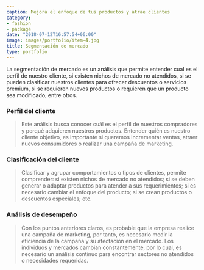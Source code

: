 ```yaml
---
caption: Mejora el enfoque de tus productos y atrae clientes
category:
- fashion
- package
date: "2018-07-12T16:57:54+06:00"
image: images/portfolio/item-4.jpg
title: Segmentación de mercado
type: portfolio
---
```


La segmentación de mercado es un análisis que permite entender cual es el perfil de nuestro cliente, si existen nichos de mercado no atendidos, si se pueden clasificar nuestros clientes para ofrecer descuentos o servicios premium, si se requieren nuevos productos o requieren que un producto sea modificado, entre otros.

### Perfil del cliente

>Este análisis busca conocer cuál es el perfil de nuestros compradores y porqué adquieren nuestros productos. Entender quién es nuestro cliente objetivo, es importante si queremos incrementar ventas, atraer nuevos consumidores o realizar una campaña de marketing.

### Clasificación del cliente

>Clasificar y agrupar comportamientos o tipos de clientes, permite comprender: si existen nichos de mercado no atendidos; si se deben generar o adaptar productos para atender a sus requerimientos; si es necesario cambiar el enfoque del producto; si se crean productos o descuentos especiales; etc.

### Análisis de desempeño

>Con los puntos anteriores claros, es probable que la empresa realice una campaña de marketing, por tanto, es necesario medir la eficiencia de la campaña y su afectación en el mercado. Los individuos y mercados cambian constantemente, por lo cual, es necesario un análisis continuo para encontrar sectores no atendidos o necesidades requeridas.